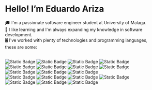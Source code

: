 <h1>Hello! I’m Eduardo Ariza</h1>
🎓 I'm a passionate software engineer student at University of Malaga. <br>
🔭 I like learning and I'm always expanding my knowledge in software development. <br>
🖥️ I've worked with plenty of technologies and programming languages, these are some: <br> <br>

![Static Badge](https://img.shields.io/badge/Python-yellow?logo=python)
![Static Badge](https://img.shields.io/badge/C-gray?logo=c)
![Static Badge](https://img.shields.io/badge/C++-blue?logo=cplusplus)
![Static Badge](https://img.shields.io/badge/Java-orange.svg?logo=coffeescript)
![Static Badge](https://img.shields.io/badge/HTML-black?logo=html5)
![Static Badge](https://img.shields.io/badge/Css-gray?logo=css3)
![Static Badge](https://img.shields.io/badge/Arm-yellow?logo=arm)
![Static Badge](https://img.shields.io/badge/R-blue?logo=r)
![Static Badge](https://img.shields.io/badge/Eclipse-black?logo=eclipseide)
![Static Badge](https://img.shields.io/badge/InteliJ-red?logo=intellijidea)
![Static Badge](https://img.shields.io/badge/Git-white?logo=git) <br>
![Static Badge](https://img.shields.io/badge/Haskell-purple?logo=haskell) 
![Static Badge](https://img.shields.io/badge/OpenCV-pink?logo=opencv)
![Static Badge](https://img.shields.io/badge/Anaconda-green?logo=anaconda)
![Static Badge](https://img.shields.io/badge/Jupyter-gray?logo=jupyter)
![Static Badge](https://img.shields.io/badge/SQLite-gray?logo=sqlite)
![Static Badge](https://img.shields.io/badge/Oracle_SQL_Developer-red?logo=oracle)
![Static Badge](https://img.shields.io/badge/Wireshark-lightblue?logo=wireshark)
